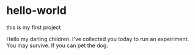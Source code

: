 # hello-world
this is my first project
 
 Hello my darling children.
 I've collected you today to run an expeiriment.
 You may survive. If you can pet the dog.
